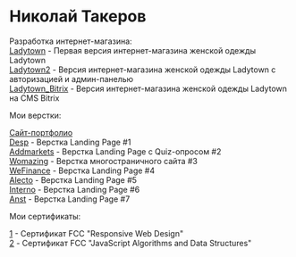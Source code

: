 # Николай Такеров

Разработка интернет-магазина: <br>
[Ladytown](https://tacker115.github.io/ladytown/ "Ladytown") - Первая версия интернет-магазина женской одежды Ladytown <br>
[Ladytown2](https://tacker115.github.io/ladytown2/ "Ladytown2") - Версия интернет-магазина женской одежды Ladytown с авторизацией и админ-панелью <br>
[Ladytown_Bitrix](https://tacker115.github.io/ladytown_bitrix/ "Ladytown_Bitrix") - Версия интернет-магазина женской одежды Ladytown на CMS Bitrix <br>

Мои верстки:

[Сайт-портфолио](https://tacker115.github.io/portfolio/ "Сайт-портфолио") <br>
[Desp](https://tacker115.github.io/desp/ "Desp") - Верстка Landing Page #1 <br>
[Addmarkets](https://tacker115.github.io/addmarkets/ "Addmarkets") - Верстка Landing Page c Quiz-опросом #2 <br>
[Womazing](https://tacker115.github.io/womazing/ "Womazing") - Верстка многостраничного сайта #3 <br>
[WeFinance](https://tacker115.github.io/wef/ "WeFinance") - Верстка Landing Page #4 <br>
[Alecto](https://tacker115.github.io/alecto/ "Alecto") - Верстка Landing Page #5 <br>
[Interno](https://tacker115.github.io/interno/ "Interno") - Верстка Landing Page #6 <br>
[Anst](https://tacker115.github.io/anst/ "Anst") - Верстка Landing Page #7

Мои сертификаты:

[1]( https://www.freecodecamp.org/certification/nikolaytacker/responsive-web-design "#1") - Сертификат FCC "Responsive Web Design" <br>
[2]( https://www.freecodecamp.org/certification/nikolaytacker/javascript-algorithms-and-data-structures "#2") - Сертификат FCC "JavaScript Algorithms and Data Structures" 

